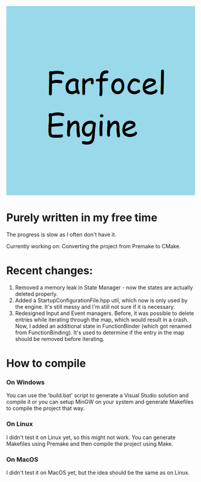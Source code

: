 ![Official Logo](frclengine_logo.png)

# Purely written in my free time
The progress is slow as I often don't have it.

Currently working on:
Converting the project from Premake to CMake.

# Recent changes:
1) Removed a memory leak in State Manager - now the states are actually deleted properly.
2) Added a StartupConfigurationFile.hpp util, which now is only used by the engine. It's still messy and I'm still not sure if it is necessary.
3) Redesigned Input and Event managers. Before, it was possible to delete entries while iterating through the map, which would result in a crash. Now, I added an additional state in FunctionBinder (which got renamed from FunctionBinding). It's used to determine if the entry in the map should be removed before iterating.

# How to compile
### On Windows
You can use the 'build.bat' script to generate a Visual Studio solution and compile it or you can setup MinGW on your system and generate Makefiles to compile the project that way.
### On Linux
I didn't test it on Linux yet, so this might not work. You can generate Makefiles using Premake and then compile the project using Make.
### On MacOS
I didn't test it on MacOS yet, but the idea should be the same as on Linux.
